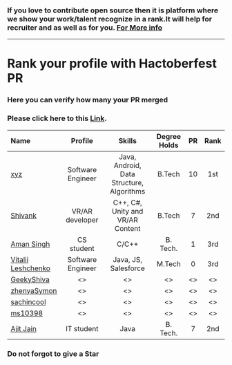   
  ### If you love to contribute open source then it is platform where we show your work/talent recognize in a rank.It will help for recruiter and as well as for you. [For More info](https://github.com/jsroyal/JobProfile/blob/master/RuleForRank.md)
-------------------------------------------------------------------------------------------------------------------------------
 
 
  
  
  #                            Rank your profile  with Hactoberfest PR 
  
  
  ###                        Here you can verify how many your PR merged <br> 
  ###                          Please click here to this [Link](https://hacktoberfestchecker.herokuapp.com/).


 | Name | Profile | Skills | Degree Holds | PR | Rank|
 |:--------|:--------:|:------------:|:------------:|:------------:|:------------:|
 | [xyz]() | Software Engineer | Java, Android, Data Structure, Algorithms | B.Tech | 10 | 1st |
 | [Shivank](https://github.com/GeekyShiva) | VR/AR developer | C++, C#, Unity and VR/AR Content | B.Tech | 7 | 2nd |
 | [Aman Singh](https://github.com/aman935) | CS student | C/C++ | B. Tech. | 1 | 3rd|
 | [Vitalii Leshchenko]( https://github.com/vitaliaventel) | Software Engineer | Java, JS, Salesforce | M.Tech | 0 | 3rd |
 | [GeekyShiva]() | <> | <> | <> | <> | <> |
 | [zhenyaSymon]() | <> | <> | <> | <> | <> 
 | [sachincool]() | <> | <> | <> | <> | <> |
 | [ms10398]() | <> | <> | <> | <> | <> |
 | [Ajit Jain](https://github.com/ajit-999) | IT student | Java | B. Tech. | 7 | 2nd |
 


 
 
 ### Do not forgot to give a Star     
 

 
 

